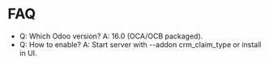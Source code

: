 # FAQ

- Q: Which Odoo version? A: 16.0 (OCA/OCB packaged).
- Q: How to enable? A: Start server with --addon crm_claim_type or install in UI.
